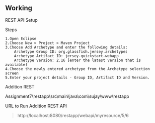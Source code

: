 ## Working

REST API Setup

Steps

    1.Open Eclipse
    2.Choose New > Project > Maven Project
    3.Choose Add Archetype and enter the following details:
        Archetype Group ID: org.glassfish.jersey.archetypes
        Archetype Artifact ID: jersey-quickstart-webapp
        Archetype Version: 2.16 [enter the latest version that is available]
    4.Choose the newly entered archetype from the Archetype selection screen
    5.Enter your project details - Group ID, Artifact ID and Version.


Addition REST 

Assignment7\restapp\src\main\java\com\sujay\www\restapp

URL to Run Addition REST API

> http://localhost:8080/restapp/webapi/myresource/5/6

